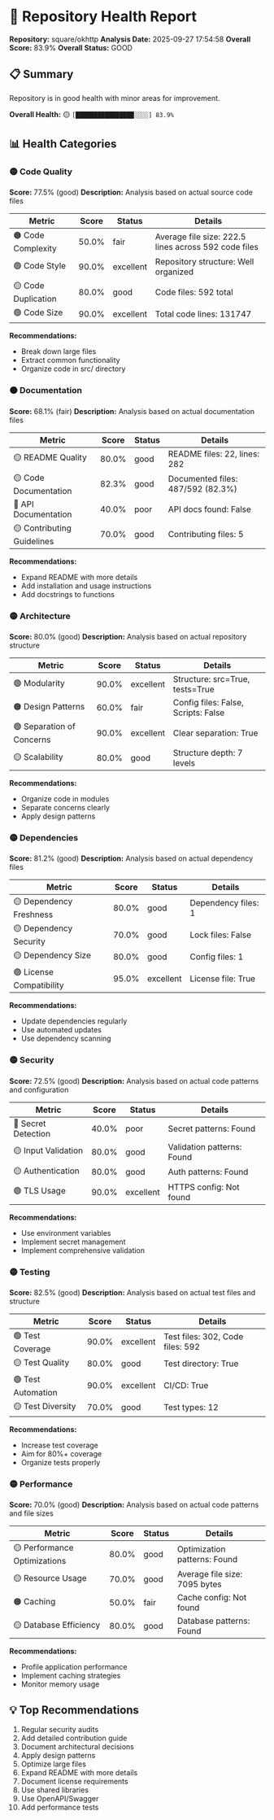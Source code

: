 # 🏥 Repository Health Report

**Repository:** square/okhttp
**Analysis Date:** 2025-09-27 17:54:58
**Overall Score:** 83.9%
**Overall Status:** GOOD

## 📋 Summary

Repository is in good health with minor areas for improvement.

**Overall Health:** 🟡 `[████████████████░░░░] 83.9%`

## 📊 Health Categories

### 🟡 Code Quality

**Score:** 77.5% (good)
**Description:** Analysis based on actual source code files

| Metric | Score | Status | Details |
|--------|-------|--------|---------|
| 🟠 Code Complexity | 50.0% | fair | Average file size: 222.5 lines across 592 code files |
| 🟢 Code Style | 90.0% | excellent | Repository structure: Well organized |
| 🟡 Code Duplication | 80.0% | good | Code files: 592 total |
| 🟢 Code Size | 90.0% | excellent | Total code lines: 131747 |

**Recommendations:**

- Break down large files
- Extract common functionality
- Organize code in src/ directory

### 🟠 Documentation

**Score:** 68.1% (fair)
**Description:** Analysis based on actual documentation files

| Metric | Score | Status | Details |
|--------|-------|--------|---------|
| 🟡 README Quality | 80.0% | good | README files: 22, lines: 282 |
| 🟡 Code Documentation | 82.3% | good | Documented files: 487/592 (82.3%) |
| 🔴 API Documentation | 40.0% | poor | API docs found: False |
| 🟡 Contributing Guidelines | 70.0% | good | Contributing files: 5 |

**Recommendations:**

- Expand README with more details
- Add installation and usage instructions
- Add docstrings to functions

### 🟡 Architecture

**Score:** 80.0% (good)
**Description:** Analysis based on actual repository structure

| Metric | Score | Status | Details |
|--------|-------|--------|---------|
| 🟢 Modularity | 90.0% | excellent | Structure: src=True, tests=True |
| 🟠 Design Patterns | 60.0% | fair | Config files: False, Scripts: False |
| 🟢 Separation of Concerns | 90.0% | excellent | Clear separation: True |
| 🟡 Scalability | 80.0% | good | Structure depth: 7 levels |

**Recommendations:**

- Organize code in modules
- Separate concerns clearly
- Apply design patterns

### 🟡 Dependencies

**Score:** 81.2% (good)
**Description:** Analysis based on actual dependency files

| Metric | Score | Status | Details |
|--------|-------|--------|---------|
| 🟡 Dependency Freshness | 80.0% | good | Dependency files: 1 |
| 🟡 Dependency Security | 70.0% | good | Lock files: False |
| 🟡 Dependency Size | 80.0% | good | Config files: 1 |
| 🟢 License Compatibility | 95.0% | excellent | License file: True |

**Recommendations:**

- Update dependencies regularly
- Use automated updates
- Use dependency scanning

### 🟡 Security

**Score:** 72.5% (good)
**Description:** Analysis based on actual code patterns and configuration

| Metric | Score | Status | Details |
|--------|-------|--------|---------|
| 🔴 Secret Detection | 40.0% | poor | Secret patterns: Found |
| 🟡 Input Validation | 80.0% | good | Validation patterns: Found |
| 🟡 Authentication | 80.0% | good | Auth patterns: Found |
| 🟢 TLS Usage | 90.0% | excellent | HTTPS config: Not found |

**Recommendations:**

- Use environment variables
- Implement secret management
- Implement comprehensive validation

### 🟡 Testing

**Score:** 82.5% (good)
**Description:** Analysis based on actual test files and structure

| Metric | Score | Status | Details |
|--------|-------|--------|---------|
| 🟢 Test Coverage | 90.0% | excellent | Test files: 302, Code files: 592 |
| 🟡 Test Quality | 80.0% | good | Test directory: True |
| 🟢 Test Automation | 90.0% | excellent | CI/CD: True |
| 🟡 Test Diversity | 70.0% | good | Test types: 12 |

**Recommendations:**

- Increase test coverage
- Aim for 80%+ coverage
- Organize tests properly

### 🟡 Performance

**Score:** 70.0% (good)
**Description:** Analysis based on actual code patterns and file sizes

| Metric | Score | Status | Details |
|--------|-------|--------|---------|
| 🟡 Performance Optimizations | 80.0% | good | Optimization patterns: Found |
| 🟡 Resource Usage | 70.0% | good | Average file size: 7095 bytes |
| 🟠 Caching | 50.0% | fair | Cache config: Not found |
| 🟡 Database Efficiency | 80.0% | good | Database patterns: Found |

**Recommendations:**

- Profile application performance
- Implement caching strategies
- Monitor memory usage

## 💡 Top Recommendations

1. Regular security audits
2. Add detailed contribution guide
3. Document architectural decisions
4. Apply design patterns
5. Optimize large files
6. Expand README with more details
7. Document license requirements
8. Use shared libraries
9. Use OpenAPI/Swagger
10. Add performance tests
